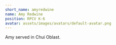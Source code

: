 ```yaml
---
short_name: amyredwine
name: Amy Redwine
position: RPCV K-6
avatar: assets/images/avatars/default-avatar.png
---
```

Amy served in Chui Oblast.